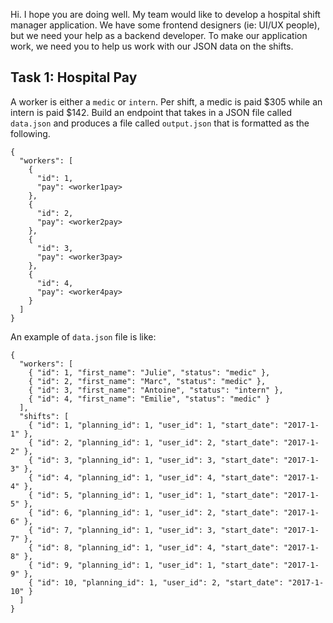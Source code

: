 Hi. I hope you are doing well. My team would like to develop a hospital shift manager application. We have some frontend designers (ie: UI/UX people), but we need your help as a
backend developer. To make our application work, we need you to help us work with our JSON data on the shifts. 


## Task 1: Hospital Pay
A worker is either a `medic` or `intern`. Per shift, a medic is paid $305 while an intern is paid $142. Build an endpoint that takes in a JSON file called `data.json` and produces a
file called `output.json` that is formatted as the following.
```
{
  "workers": [
    {
      "id": 1,
      "pay": <worker1pay>
    },
    {
      "id": 2,
      "pay": <worker2pay>
    },
    {
      "id": 3,
      "pay": <worker3pay>
    },
    {
      "id": 4,
      "pay": <worker4pay>
    }
  ]
}
```

An example of `data.json` file is like:
```
{
  "workers": [
    { "id": 1, "first_name": "Julie", "status": "medic" },
    { "id": 2, "first_name": "Marc", "status": "medic" },
    { "id": 3, "first_name": "Antoine", "status": "intern" },
    { "id": 4, "first_name": "Emilie", "status": "medic" }
  ],
  "shifts": [
    { "id": 1, "planning_id": 1, "user_id": 1, "start_date": "2017-1-1" },
    { "id": 2, "planning_id": 1, "user_id": 2, "start_date": "2017-1-2" },
    { "id": 3, "planning_id": 1, "user_id": 3, "start_date": "2017-1-3" },
    { "id": 4, "planning_id": 1, "user_id": 4, "start_date": "2017-1-4" },
    { "id": 5, "planning_id": 1, "user_id": 1, "start_date": "2017-1-5" },
    { "id": 6, "planning_id": 1, "user_id": 2, "start_date": "2017-1-6" },
    { "id": 7, "planning_id": 1, "user_id": 3, "start_date": "2017-1-7" },
    { "id": 8, "planning_id": 1, "user_id": 4, "start_date": "2017-1-8" },
    { "id": 9, "planning_id": 1, "user_id": 1, "start_date": "2017-1-9" },
    { "id": 10, "planning_id": 1, "user_id": 2, "start_date": "2017-1-10" }
  ]
}
```
